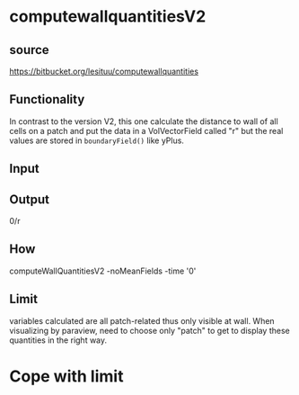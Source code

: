 # computewallquantitiesV2

## source
https://bitbucket.org/lesituu/computewallquantities

## Functionality
In contrast to the version V2, this one calculate the distance to wall of all cells on
a patch and put the data in a VolVectorField called "r" but the real values are stored
 in `boundaryField()` like yPlus. 

## Input

## Output
0/r  

## How
computeWallQuantitiesV2 -noMeanFields -time '0' 

## Limit
variables calculated are all patch-related thus only visible at wall. When visualizing by
paraview, need to choose only "patch" to get to display these quantities in the right way. 

# Cope with limit
